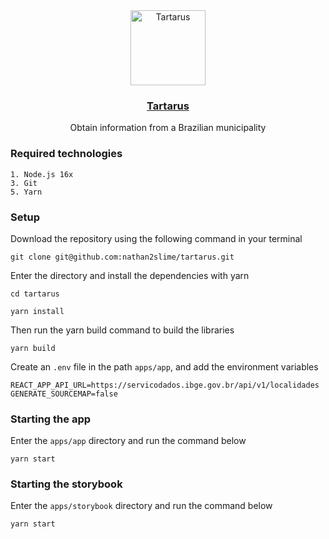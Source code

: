 <div align="center">
  <a href="#">
    <img src="https://tartarus-county.vercel.app/logo192.png" alt="Tartarus" width="120" height="120">
  </a>

  <h3 align="center">
  <a href="https://tartarus-county.vercel.app/" target="_black">Tartarus</a>
  </h3>

  <p align="center">
    Obtain information from a Brazilian municipality
  </p>
</div>

### Required technologies

```
1. Node.js 16x
3. Git
5. Yarn
```

### Setup

Download the repository using the following command in your terminal

```
git clone git@github.com:nathan2slime/tartarus.git
```

Enter the directory and install the dependencies with yarn

```
cd tartarus
```

```
yarn install
```

Then run the yarn build command to build the libraries

```
yarn build
```

Create an `.env` file in the path `apps/app`, and add the environment variables

```
REACT_APP_API_URL=https://servicodados.ibge.gov.br/api/v1/localidades
GENERATE_SOURCEMAP=false
```

### Starting the app

Enter the `apps/app` directory and run the command below

```
yarn start
```

### Starting the storybook

Enter the `apps/storybook` directory and run the command below

```
yarn start
```
